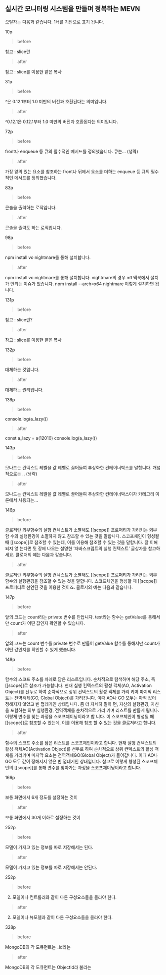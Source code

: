 ## 실시간 모니터링 시스템을 만들며 정복하는 MEVN 

오탈자는 다음과 같습니다. 1쇄를 기반으로 표기 됩니다.  

10p

> before

참고 : slice란

> after

참고 : slice를 이용한 얕은 복사

31p

> before

 ^은 0.12.1부터 1.0 미만의 버전과 호환된다는 의미입니다. 
 

> after

^0.12.1은 0.12.1부터 1.0 미만의 버전과 호환된다는 의미입니다. 

72p

> before

 front나 enqueue 등 큐의 필수적인 메서드를 정의했습니다. 큐는… (생략)   

> after

가장 앞의 있는 요소를 참조하는 front나 뒤에서 요소를 더하는 enqueue 등 큐의 필수적인 메서드를 정의했습니다.

83p

> before

콘솔을 출력하는 로직입니다. 

> after

콘솔을 출력도 하는 로직입니다.

98p

> before

npm install vo nightmare를 통해 설치합니다. 

> after

npm install vo nightmare를 통해 설치합니다. 
nightmare의 경우 m1 맥북에서 설치가 안되는 이슈가 있습니다. npm install --arch=x64 nightmare 이렇게 설치하면 됩니다. 


131p

> before

참고 : slice란?

> after

참고 : slice를 이용한 얕은 복사

132p

> before

대체하는 것입니다.  

> after

대체하는 원리입니다.  

136p

> before

console.log(a_lazy())

> after

const a_lazy = a(12010)
console.log(a_lazy())

143p

> before

모나드는 컨텍스트 레벨을 값 레벨로 끌어들여 추상화한 컨테이너박스를 말합니다. 개념적으로는 .. (생략)

> after

모나드는 컨텍스트 레벨을 값 레벨로 끌어들여 추상화한 컨테이너박스이자 카테고리 이론에서 사용되는… 

146p

> before

클로저란 외부함수의 실행 컨텍스트가 소멸해도 [[scope]] 프로퍼티가 가리키는 외부함 수의 실행환경이 소멸하지 않고 참조할 수 있는 것을 말합니다. 스코프체인이 형성될 때 [[scope]]로 참조할 수 있는데, 이를 이용해 참조할 수 있는 것을 말합니다. 잘 이해되지 않 는다면 뒷 장에 나오는 설명한 ‘자바스크립트의 실행 컨텍스트’ 글상자를 참고하세요. 
클로저의 예는 다음과 같습니다. 

> after

클로저란 외부함수의 실행 컨텍스트가 소멸해도 [[scope]] 프로퍼티가 가리키는 외부함수의 실행환경을 참조할 수 있는 것을 말합니다. 스코프체인을 형성할 때 [[scope]] 프로퍼티로 선언된 것을 이용한 것이죠. 클로저의 예는 다음과 같습니다.

147p

> before

앞의 코드는 count라는 private 변수를 만듭니다. test라는 함수는 getValue를 통해서만 count가 어떤 값인지 확인할 수 있습니다. 

> after

앞의 코드는 count 변수를 private 변수로 만들어 getValue 함수를 통해서만 count가 어떤 값인지를 확인할 수 있게 했습니다.

148p

 > before 

함수의 스코프 주소를 차례로 담은 리스트입니다. 순차적으로 탐색하며 해당 주소, 즉 [[scope]]로 참조가 가능합니다. 현재 실행 컨텍스트의 활성 객체(AO, Activation Object)를 선두로 하여 순차적으로 상위 컨텍스트의 활성 객체를 가리 키며 마지막 리스트는 전역객체(GO, Global Object)를 가리킵니다. 이때 AO나 GO 모두는 아직 값이 정해지지 않았고 빈 껍데기인 상태입니다. 좀 더 자세히 말하 면, 자신의 실행환경, 자신을 포함하는 외부 실행환경, 전역객체를 순차적으로 가리 키며 리스트를 만들게 됩니다. 이렇게 변수를 찾는 과정을 스코프체이닝이라고 합 니다. 이 스코프체인이 형성될 때 [[scope]]로 참조할 수 있는데, 이를 이용해 참조 할 수 있는 것을 클로저라고 합니다. 

 > after

함수의 스코프 주소를 담은 리스트를 스코프체인이라고 합니다. 현재 실행 컨텍스트의 활성 객체AO(Activation Object)를 선두로 하여 순차적으로 상위 컨텍스트의 활성 객체를 가리키며 마지막 요소는 전역객체GO(Global Object)가 들어갑니다. 이때 AO나 GO 모두 값이 정해지지 않은 빈 껍데기인 상태입니다. 참고로 이렇게 형성된 스코프체인의 [[scope]]를 통해 변수를 찾아가는 과정을 스코프체이닝이라고 합니다.  

166p

 > before 

보통 화면에서 6개 정도를 설정하는 것이  

 > after

보통 화면에서 30개 이하로 설정하는 것이  

252p

 > before 

모델이 가지고 있는 정보를 따로 저장해서는 된다.

 > after
 
모델이 가지고 있는 정보를 따로 저장해서는 안된다.

252p

 > before 

2. 모델이나 컨트롤러와 같이 다른 구성요소들을 몰라야 한다.  

 > after

2. 모델이나 뷰모델과 같이 다른 구성요소들을 몰라야 한다.  


328p

 > before 

MongoDB의 각 도큐먼트는 _id라는

 > after

MongoDB의 각 도큐먼트는 ObjectId라 불리는







